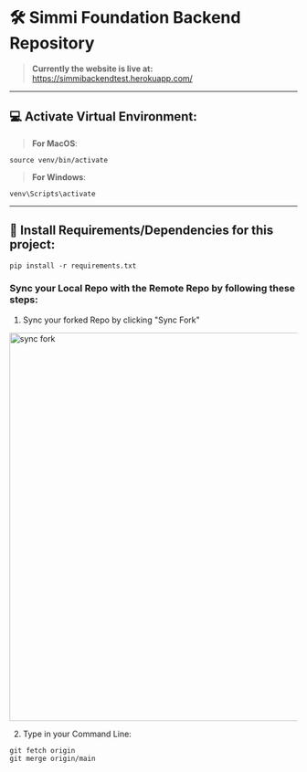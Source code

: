 # 🛠 Simmi Foundation Backend Repository
> **Currently the website is live at:** https://simmibackendtest.herokuapp.com/

<hr>

## 💻 Activate Virtual Environment:
> **For MacOS**:
```
source venv/bin/activate
```
> **For Windows**:
```
venv\Scripts\activate
```

<hr>

## 💾 Install Requirements/Dependencies for this project:
```
pip install -r requirements.txt
```
### Sync your Local Repo with the Remote Repo by following these steps:
1. Sync your forked Repo by clicking "Sync Fork" 
<img width="680" alt="sync fork" src="https://user-images.githubusercontent.com/93470145/196637798-ee7e5bfc-bb22-47e9-8bd4-9751c15c47bf.png">

2. Type in your Command Line:
```
git fetch origin
git merge origin/main
```
